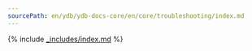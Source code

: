 ```yaml
---
sourcePath: en/ydb/ydb-docs-core/en/core/troubleshooting/index.md
---
```

{% include [_includes/index.md](_includes/index.md) %}
